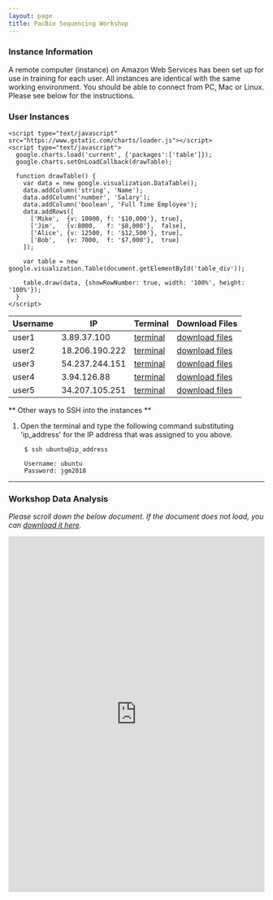 ```yaml
---
layout: page
title: PacBio Sequencing Workshop
---
```


### Instance Information

A remote computer (instance) on Amazon Web Services has been set up for use in training for each user. All instances are identical with the same working environment. You should be able to connect from PC, Mac or Linux. Please see below for the instructions.

### User Instances

    <script type="text/javascript" src="https://www.gstatic.com/charts/loader.js"></script>
    <script type="text/javascript">
      google.charts.load('current', {'packages':['table']});
      google.charts.setOnLoadCallback(drawTable);

      function drawTable() {
        var data = new google.visualization.DataTable();
        data.addColumn('string', 'Name');
        data.addColumn('number', 'Salary');
        data.addColumn('boolean', 'Full Time Employee');
        data.addRows([
          ['Mike',  {v: 10000, f: '$10,000'}, true],
          ['Jim',   {v:8000,   f: '$8,000'},  false],
          ['Alice', {v: 12500, f: '$12,500'}, true],
          ['Bob',   {v: 7000,  f: '$7,000'},  true]
        ]);

        var table = new google.visualization.Table(document.getElementById('table_div'));

        table.draw(data, {showRowNumber: true, width: '100%', height: '100%'});
      }
    </script>
    


Username    |  IP              |  Terminal                                                           |  Download Files
------------|------------------|---------------------------------------------------------------------|--------------------------------------------------------------------
user1       |  3.89.37.100     |  <a href='http://3.89.37.100:8080' target='_blank'>terminal</a>     |  <a href='http://3.89.37.100' target='_blank'>download files</a>
user2       |  18.206.190.222  |  <a href='http://18.206.190.222:8080' target='_blank'>terminal</a>  |  <a href='http://18.206.190.222' target='_blank'>download files</a>
user3       |  54.237.244.151  |  <a href='http://54.237.244.151:8080' target='_blank'>terminal</a>  |  <a href='http://54.237.244.151' target='_blank'>download files</a>
user4       |  3.94.126.88     |  <a href='http://3.94.126.88:8080' target='_blank'>terminal</a>     |  <a href='http://3.94.126.88' target='_blank'>download files</a>
user5       |  34.207.105.251  |  <a href='http://34.207.105.251:8080' target='_blank'>terminal</a>  |  <a href='http://34.207.105.251' target='_blank'>download files</a>




** Other ways to SSH into the instances **

1. Open the terminal and type the following command substituting 'ip_address' for the IP address that was assigned to you above.

        $ ssh ubuntu@ip_address
        
        Username: ubuntu
        Password: jgm2018

****

### Workshop Data Analysis

*Please scroll down the below document. If the document does not load, you can [download it here](https://s3.amazonaws.com/gt-workshop/jackson-pacbio-workshop.docx).*

<iframe src="https://view.officeapps.live.com/op/embed.aspx?src=https://github.com/TheJacksonLaboratory/long-read-workshop/raw/gh-pages/users/pacbio/jackson-pacbio-workshop.docx?raw=true&embedded=true" width='100%' height='700px' frameborder='0'></iframe>


